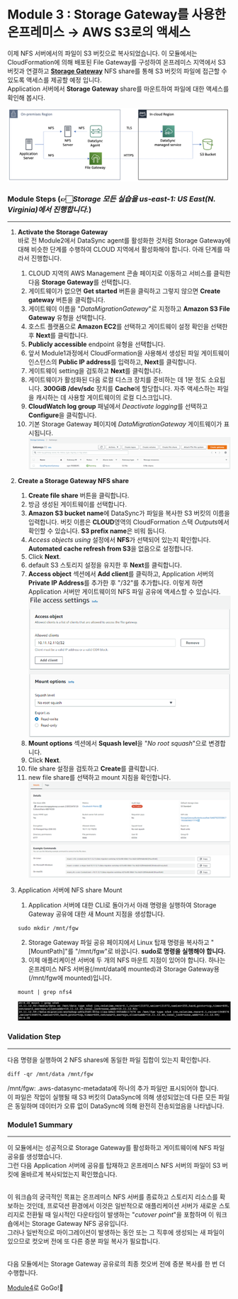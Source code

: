 # Module 3 : Storage Gateway를 사용한 온프레미스 &rarr; AWS S3로의 액세스

이제 NFS 서버에서의 파일이 S3 버킷으로 복사되었습니다. 이 모듈에서는 CloudFormation에 의해 배포된 File Gateway를 구성하여 온프레미스 지역에서 S3 버킷과 연결하고 [**Storage Gateway**](https://aws.amazon.com/ko/storagegateway/) NFS share를 통해 S3 버킷의 파일에 접근할 수 있도록 액세스를 제공할 예정 입니다.<br>
Application 서버에서 **Storage Gateway** share를 마운트하여 파일에 대한 액세스를 확인해 봅시다.

![3-1](../images/3-1.png)

### Module Steps (👉🏻*Storage 모든 실습을 us-east-1: US East(N. Virginia)에서 진행합니다.*)
***
1. **Activate the Storage Gateway**<br>
바로 전 Module2에서 DataSync agent를 활성화한 것처럼 Storage Gateway에 대해 비슷한 단계를 수행하여 CLOUD 지역에서 활성화해야 합니다. 아래 단계를 따라서 진행합니다.<br>

    1. CLOUD 지역의 AWS Management 콘솔 페이지로 이동하고 서비스를 클릭한 다음 **Storage Gateway**를 선택합니다.
    2. 게이트웨이가 없으면 **Get started** 버튼을 클릭하고 그렇지 않으면 **Create gateway** 버튼을 클릭합니다.
    3. 게이트웨이 이름을 "*DataMigrationGateway*"로 지정하고 **Amazon S3 File Gateway** 유형을 선택합니다.
    4. 호스트 플랫폼으로 **Amazon EC2**를 선택하고 게이트웨이 설정 확인을 선택한 후 **Next**를 클릭합니다.
    5. **Publicly accessible** endpoint 유형을 선택합니다.
    6. 앞서 Module1과정에서 CloudFormation을 사용해서 생성된 파일 게이트웨이 인스턴스의 **Public IP address**를 입력하고, **Next**를 클릭합니다.
    7. 게이트웨이 setting을 검토하고 **Next**를 클릭합니다.
    8. 게이트웨이가 활성화된 다음 로컬 디스크 장치를 준비하는 데 1분 정도 소요됩니다. **300GiB /dev/sdc** 장치를 **Cache**에 할당합니다. 자주 액세스하는 파일을 캐시하는 데 사용할 게이트웨이의 로컬 디스크입니다.
    9. **CloudWatch log group** 패널에서 *Deactivate logging*를 선택하고 **Configure**을 클릭합니다.
    10. 기본 Storage Gateway 페이지에 *DataMigrationGateway* 게이트웨이가 표시됩니다.
    ![3-2](../images/3-2.png)

2. **Create a Storage Gateway NFS share**<br>

    1. **Create file share** 버튼을 클릭합니다.
    2. 방금 생성된 게이트웨이를 선택합니다.
    3. **Amazon S3 bucket name**에 DataSync가 파일을 복사한 S3 버킷의 이름을 입력합니다. 버킷 이름은 **CLOUD**영역의 CloudFormation 스택 *Outputs*에서 확인할 수 있습니다. **S3 prefix name**은 비워 둡니다.
    4. *Access objects using* 설정에서 **NFS**가 선택되어 있는지 확인합니다. **Automated cache refresh from S3**을 없음으로 설정합니다.
    5. Click **Next**.
    6. default S3 스토리지 설정을 유지한 후 **Next**를 클릭합니다.
    7. **Access object** 섹션에서 **Add client**를 클릭하고, Application 서버의 **Private IP Address**를 추가한 후 "/32"를 추가합니다. 이렇게 하면 Application 서버만 게이트웨이의 NFS 파일 공유에 액세스할 수 있습니다.
    ![3-3](../images/3-3.png)
    8. **Mount options** 섹션에서 **Squash level**을 "*No root squash*"으로 변경합니다.
    9. Click **Next**.
    10. file share 설정을 검토하고 **Create**를 클릭합니다.
    11. new file share를 선택하고 mount 지침을 확인합니다.
    ![3-4](../images/3-4.png)

3. Application 서버에 NFS share Mount<br>
    1. Application 서버에 대한 CLI로 돌아가서 아래 명령을 실행하여 Storage Gateway 공유에 대한 새 Mount 지점을 생성합니다.
    ```
    sudo mkdir /mnt/fgw
    ```
    2. Storage Gateway 파일 공유 페이지에서 Linux 탑재 명령을 복사하고 "[MountPath]"를 "/mnt/fgw"로 바꿉니다. **sudo로 명령을 실행해야 합니다.**
    3. 이제 애플리케이션 서버에 두 개의 NFS 마운트 지점이 있어야 합니다. 하나는 온프레미스 NFS 서버용(/mnt/data에 mounted)과 Storage Gateway용(/mnt/fgw에 mounted)입니다.
    ```
    mount | grep nfs4
    ```
    ![3-5](../images/3-5.png)

### Validation Step
***
다음 명령을 실행하여 2 NFS shares에 동일한 파일 집합이 있는지 확인합니다.<br>
```
diff -qr /mnt/data /mnt/fgw
```
/mnt/fgw: .aws-datasync-metadata에 하나의 추가 파일만 표시되어야 합니다.<br>
이 파일은 작업이 실행될 때 S3 버킷의 DataSync에 의해 생성되었는데 다른 모든 파일은 동일하며 데이터가 오류 없이 DataSync에 의해 완전히 전송되었음을 나타냅니다.

### Module1 Summary
***
이 모듈에서는 성공적으로 Storage Gateway를 활성화하고 게이트웨이에 NFS 파일 공유를 생성했습니다.<br>
그런 다음 Application 서버에 공유를 탑재하고 온프레미스 NFS 서버의 파일이 S3 버킷에 올바르게 복사되었는지 확인했습니다.<br><br>

이 워크숍의 궁극적인 목표는 온프레미스 NFS 서버를 종료하고 스토리지 리소스를 확보하는 것인데, 프로덕션 환경에서 이것은 일반적으로 애플리케이션 서버가 새로운 스토리지로 전환될 때 일시적인 다운타임이 발생하는 "*cutover point*"을 포함하며 이 워크숍에서는 Storage Gateway NFS 공유입니다.<br>
그러나 일반적으로 마이그레이션이 발생하는 동안 또는 그 직후에 생성되는 새 파일이 있으므로 컷오버 전에 또 다른 증분 파일 복사가 필요합니다.<br><br>

다음 모듈에서는 Storage Gateway 공유로의 최종 컷오버 전에 증분 복사를 한 번 더 수행합니다.<br>

[Module4](../detail/module4.md)로 GoGo!👏

